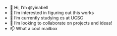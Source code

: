 - 👋 Hi, I’m @yinabell
- 👀 I’m interested in figuring out this works
- 🌱 I’m currently studying cs at UCSC
- 💞️ I’m looking to collaborate on projects and ideas! 
- 📫 What a cool mailbox

<!---
yinabell/yinabell is a ✨ special ✨ repository because its `README.md` (this file) appears on your GitHub profile.
You can click the Preview link to take a look at your changes.
--->
